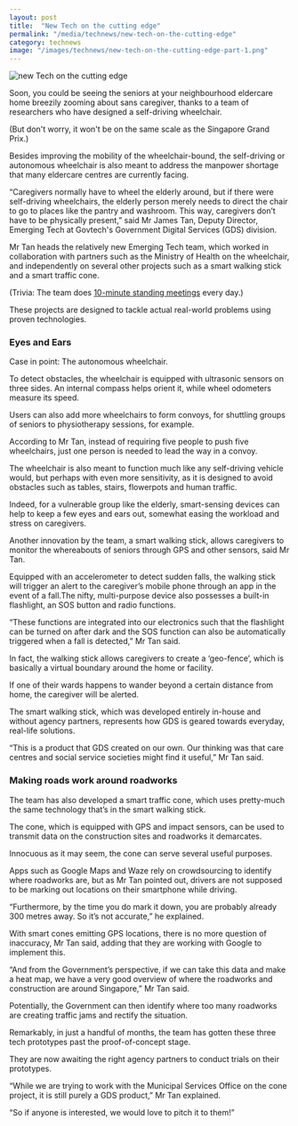 ```yaml
---
layout: post
title:  "New Tech on the cutting edge"
permalink: "/media/technews/new-tech-on-the-cutting-edge"
category: technews
image: "/images/technews/new-tech-on-the-cutting-edge-part-1.png"
---
```


![new Tech on the cutting edge]({{site.baseurl}}/images/technews/new-tech-on-the-cutting-edge-part-1.png)

Soon, you could be seeing the seniors at your neighbourhood eldercare home breezily zooming about sans caregiver, thanks to a team of researchers who have designed a self-driving wheelchair.

(But don't worry, it won't be on the same scale as the Singapore Grand Prix.)

Besides improving the mobility of the wheelchair-bound, the self-driving or autonomous wheelchair is also meant to address the manpower shortage that many eldercare centres are currently facing.

“Caregivers normally have to wheel the elderly around, but if there were self-driving wheelchairs, the elderly person merely needs to direct the chair to go to places like the pantry and washroom. This way, caregivers don’t have to be physically present,” said Mr James Tan, Deputy Director, Emerging Tech at Govtech's Government Digital Services (GDS) division.

Mr Tan heads the relatively new Emerging Tech team, which worked in collaboration with partners such as the Ministry of Health on the wheelchair, and independently on several other projects such as a smart walking stick and a smart traffic cone.

(Trivia: The team does [10-minute standing meetings](https://www.tech.gov.sg/technews/people/2016/10/standing-up-for-helpful-tech) every day.)

These projects are designed to tackle actual real-world problems using proven technologies.

### **Eyes and Ears**
Case in point: The autonomous wheelchair.

To detect obstacles, the wheelchair is equipped with ultrasonic sensors on three sides. An internal compass helps orient it, while wheel odometers measure its speed.

Users can also add more wheelchairs to form convoys, for shuttling groups of seniors to physiotherapy sessions, for example.

According to Mr Tan, instead of requiring five people to push five wheelchairs, just one person is needed to lead the way in a convoy.

The wheelchair is also meant to function much like any self-driving vehicle would, but perhaps with even more sensitivity, as it is designed to avoid obstacles such as tables, stairs, flowerpots and human traffic.

Indeed, for a vulnerable group like the elderly, smart-sensing devices can help to keep a few eyes and ears out, somewhat easing the workload and stress on caregivers.

Another innovation by the team, a smart walking stick, allows caregivers to monitor the whereabouts of seniors through GPS and other sensors, said Mr Tan.

Equipped with an accelerometer to detect sudden falls, the walking stick will trigger an alert to the caregiver’s mobile phone through an app in the event of a fall.The nifty, multi-purpose device also possesses a built-in flashlight, an SOS button and radio functions.

“These functions are integrated into our electronics such that the flashlight can be turned on after dark and the SOS function can also be automatically triggered when a fall is detected,” Mr Tan said.

In fact, the walking stick allows caregivers to create a ‘geo-fence’, which is basically a virtual boundary around the home or facility.

If one of their wards happens to wander beyond a certain distance from home, the caregiver will be alerted.

The smart walking stick, which was developed entirely in-house and without agency partners, represents how GDS is geared towards everyday, real-life solutions.

“This is a product that GDS created on our own. Our thinking was that care centres and social service societies might find it useful,” Mr Tan said.

### **Making roads work around roadworks**
The team has also developed a smart traffic cone, which uses pretty-much the same technology that’s in the smart walking stick.

The cone, which is equipped with GPS and impact sensors, can be used to transmit data on the construction sites and roadworks it demarcates.

Innocuous as it may seem, the cone can serve several useful purposes.

Apps such as Google Maps and Waze rely on crowdsourcing to identify where roadworks are, but as Mr Tan pointed out, drivers are not supposed to be marking out locations on their smartphone while driving.

“Furthermore, by the time you do mark it down, you are probably already 300 metres away. So it’s not accurate,” he explained.

With smart cones emitting GPS locations, there is no more question of inaccuracy, Mr Tan said, adding that they are working with Google to implement this.

“And from the Government’s perspective, if we can take this data and make a heat map, we have a very good overview of where the roadworks and construction are around Singapore,” Mr Tan said.

Potentially, the Government can then identify where too many roadworks are creating traffic jams and rectify the situation.

Remarkably, in just a handful of months, the team has gotten these three tech prototypes past the proof-of-concept stage.

They are now awaiting the right agency partners to conduct trials on their prototypes.

“While we are trying to work with the Municipal Services Office on the cone project, it is still purely a GDS product,” Mr Tan explained.

“So if anyone is interested, we would love to pitch it to them!”
